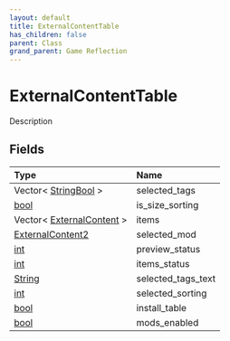```yaml
---
layout: default
title: ExternalContentTable
has_children: false
parent: Class
grand_parent: Game Reflection
---
```

# ExternalContentTable
Description 

## Fields
| Type | Name |
|:-------------|:--------------|
| Vector< [StringBool](/game-reflection/classes/string_bool.md) > | selected_tags |
| [bool](/game-reflection/components/bool.md) | is_size_sorting |
| Vector< [ExternalContent](/game-reflection/classes/external_content.md) > | items |
| [ExternalContent2](/game-reflection/components/external_content2.md) | selected_mod |
| [int](/game-reflection/enums/int.md) | preview_status |
| [int](/game-reflection/enums/int.md) | items_status |
| [String](/game-reflection/components/string.md) | selected_tags_text |
| [int](/game-reflection/enums/int.md) | selected_sorting |
| [bool](/game-reflection/components/bool.md) | install_table |
| [bool](/game-reflection/components/bool.md) | mods_enabled |
